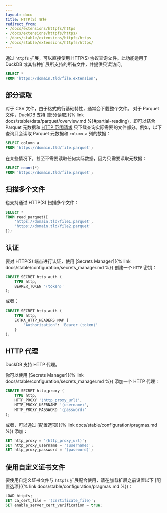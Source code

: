 ```yaml
---
---
layout: docu
title: HTTP(S) 支持
redirect_from:
- /docs/extensions/httpfs/https
- /docs/extensions/httpfs/https/
- /docs/stable/extensions/httpfs/https
- /docs/stable/extensions/httpfs/https/
---
```


通过 `httpfs` 扩展，可以直接使用 HTTP(S) 协议查询文件。此功能适用于 DuckDB 或其各种扩展所支持的所有文件，并提供只读访问。

```sql
SELECT *
FROM 'https://domain.tld/file.extension';
```

## 部分读取

对于 CSV 文件，由于格式的行基础特性，通常会下载整个文件。
对于 Parquet 文件，DuckDB 支持 [部分读取]({% link docs/stable/data/parquet/overview.md %}#partial-reading)，即可以结合 Parquet 元数据和 [HTTP 范围请求](https://developer.mozilla.org/en-US/docs/Web/HTTP/Range_requests) 只下载查询实际需要的文件部分。例如，以下查询只会读取 Parquet 元数据和 `column_a` 列的数据：

```sql
SELECT column_a
FROM 'https://domain.tld/file.parquet';
```

在某些情况下，甚至不需要读取任何实际数据，因为只需要读取元数据：

```sql
SELECT count(*)
FROM 'https://domain.tld/file.parquet';
```

## 扫描多个文件

也支持通过 HTTP(S) 扫描多个文件：

```sql
SELECT *
FROM read_parquet([
    'https://domain.tld/file1.parquet',
    'https://domain.tld/file2.parquet'
]);
```

## 认证

要对 HTTP(S) 端点进行认证，使用 [Secrets Manager]({% link docs/stable/configuration/secrets_manager.md %}) 创建一个 `HTTP` 密钥：

```sql
CREATE SECRET http_auth (
    TYPE http,
    BEARER_TOKEN '⟨token⟩'
);
```

或者：

```sql
CREATE SECRET http_auth (
    TYPE http,
    EXTRA_HTTP_HEADERS MAP {
        'Authorization': 'Bearer ⟨token⟩'
    }
);
```

## HTTP 代理

DuckDB 支持 HTTP 代理。

你可以使用 [Secrets Manager]({% link docs/stable/configuration/secrets_manager.md %}) 添加一个 HTTP 代理：

```sql
CREATE SECRET http_proxy (
    TYPE http,
    HTTP_PROXY '⟨http_proxy_url⟩',
    HTTP_PROXY_USERNAME '⟨username⟩',
    HTTP_PROXY_PASSWORD '⟨password⟩'
);
```

或者，可以通过 [配置选项]({% link docs/stable/configuration/pragmas.md %}) 添加：

```sql
SET http_proxy = '⟨http_proxy_url⟩';
SET http_proxy_username = '⟨username⟩';
SET http_proxy_password = '⟨password⟩';
```

## 使用自定义证书文件

要使用自定义证书文件与 `httpfs` 扩展配合使用，请在加载扩展之前设置以下 [配置选项]({% link docs/stable/configuration/pragmas.md %})：

```sql
LOAD httpfs;
SET ca_cert_file = '⟨certificate_file⟩';
SET enable_server_cert_verification = true;
```